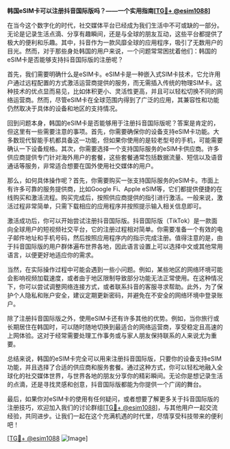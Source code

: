 **韩国eSIM卡可以注册抖音国际版吗？——一个实用指南[[TG💪+ @esim1088](https://t.me/s/esim1088)]**

在当今这个数字化的时代，社交媒体平台已经成为我们生活中不可或缺的一部分。无论是记录生活点滴、分享有趣瞬间，还是与全球的朋友互动，这些平台都提供了极大的便利和乐趣。其中，抖音作为一款风靡全球的应用程序，吸引了无数用户的目光。然而，对于那些身处韩国的用户来说，一个问题常常困扰着他们：韩国的eSIM卡是否能够支持抖音国际版的注册呢？

首先，我们需要明确什么是eSIM卡。eSIM卡是一种嵌入式SIM卡技术，它允许用户通过远程配置的方式激活运营商提供的服务，而无需插入传统的物理SIM卡。这种技术的优点显而易见，比如体积更小、灵活性更高，并且可以轻松切换不同的网络运营商。然而，尽管eSIM卡在全球范围内得到了广泛的应用，其兼容性和功能仍然取决于具体的设备和地区的支持情况。

回到问题本身，韩国的eSIM卡是否能够用于注册抖音国际版呢？答案是肯定的，但这里有一些需要注意的事项。首先，你需要确保你的设备支持eSIM卡功能。大多数现代智能手机都具备这一功能，但如果你使用的是较老型号的手机，可能需要确认一下设备规格。其次，你需要选择一个支持国际服务的eSIM卡供应商。许多供应商提供专门针对海外用户的套餐，这些套餐通常包括数据流量、短信以及语音通话等服务，非常适合想要在国外使用社交媒体的用户。

那么，如何具体操作呢？首先，你需要购买一张支持国际服务的eSIM卡。市面上有许多可靠的服务提供商，比如Google Fi、Apple eSIM等，它们都提供便捷的在线购买和激活流程。购买完成后，按照供应商提供的指引进行激活。一般来说，激活过程非常简单，只需下载相应的应用程序并按照提示输入相关信息即可。

激活成功后，你可以开始尝试注册抖音国际版。抖音国际版（TikTok）是一款面向全球用户的短视频社交平台，它的注册过程相对简单。你需要准备一个有效的电子邮件地址和手机号码，然后按照应用程序内的指示完成注册。值得注意的是，由于抖音国际版的用户群体遍布世界各地，因此语言设置上可以选择中文或其他常用语言，以便更好地适应你的需求。

当然，在实际操作过程中可能会遇到一些小问题。例如，某些地区的网络环境可能会影响视频加载速度，或者由于地区限制导致部分功能无法正常使用。在这种情况下，你可以尝试调整网络连接方式，或者联系抖音的客服寻求帮助。此外，为了保护个人隐私和账户安全，建议定期更新密码，并避免在不安全的网络环境中登录账户。

除了注册抖音国际版之外，使用eSIM卡还有许多其他的优势。例如，当你旅行或长期居住在韩国时，可以随时随地切换到最适合的网络运营商，享受稳定且高速的上网体验。这对于经常需要处理工作事务或与家人朋友保持联系的人来说尤为重要。

总结来说，韩国的eSIM卡完全可以用来注册抖音国际版，只要你的设备支持eSIM功能，并且选择了合适的供应商和服务套餐。通过这种方式，你可以轻松地融入全球化的社交媒体世界，与世界各地的朋友分享你的精彩瞬间。无论你是想记录生活的点滴，还是寻找灵感和创意，抖音国际版都能为你提供一个广阔的舞台。

最后，如果你对eSIM卡的使用有任何疑问，或者想要了解更多关于抖音国际版的注册技巧，欢迎加入我们的讨论群组[[TG💪+ @esim1088](https://t.me/s/esim1088)]，与其他用户一起交流经验，共同进步。让我们一起在这个充满机遇的时代里，尽情享受科技带来的便利吧！

[[TG💪+ @esim1088](https://t.me/s/esim1088) ![Image](https://i.postimg.cc/4NQfJmqS/Snipaste-2025-05-13-00-14-12.png)]